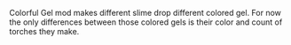 Colorful Gel mod makes different slime drop different colored gel.
For now the only differences between those colored gels is their color and count of torches they make.
